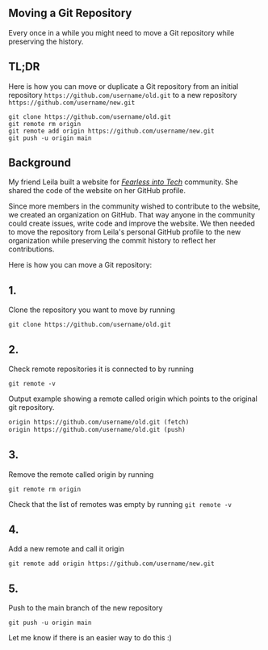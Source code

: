 ## Moving a Git Repository

Every once in a while you might need to move a Git repository while preserving the history. 

## TL;DR

Here is how you can move or duplicate a Git repository from an initial repository 
`https://github.com/username/old.git` to a new repository `https://github.com/username/new.git`

```
git clone https://github.com/username/old.git
git remote rm origin
git remote add origin https://github.com/username/new.git
git push -u origin main
``` 

## Background

My friend Leila built a website for  [*Fearless into Tech*](https://fearlessintotech.com)  community. She shared the code of the website on her GitHub profile. 

Since more members in the community wished to contribute to the website, we created an organization on GitHub. That way anyone in the community could create issues, write code and improve the website. We then needed to move the repository from Leila's personal GitHub profile to the new organization while preserving the commit history to reflect her contributions. 

Here is how you can move a Git repository:


## 1. 
Clone the repository you want to move by running  

```
git clone https://github.com/username/old.git
``` 

## 2.
Check remote repositories it is connected to by running

```
git remote -v
``` 
Output example showing a remote called origin which points to the original git repository. 

```txt
origin https://github.com/username/old.git (fetch)
origin https://github.com/username/old.git (push)
``` 

## 3.
Remove the remote called origin by running 

```
git remote rm origin
``` 
Check that the list of remotes was empty by running `git remote -v`

## 4.
Add a new remote and call it origin

```
git remote add origin https://github.com/username/new.git
``` 

## 5.
Push to the main branch of the new repository
```
git push -u origin main
```

Let me know if there is an easier way to do this :) 